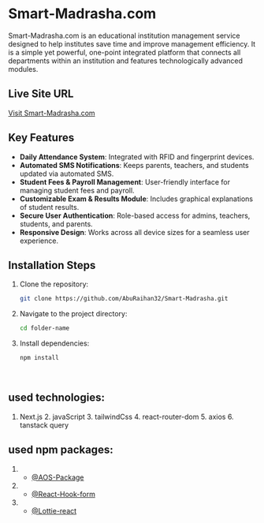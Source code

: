 <!-- Information i added -->

# Smart-Madrasha.com

Smart-Madrasha.com is an educational institution management service designed to help institutes save time and improve management efficiency. It is a simple yet powerful, one-point integrated platform that connects all departments within an institution and features technologically advanced modules.

## Live Site URL

[Visit Smart-Madrasha.com](https://Smart-Madrasha.vercel.app)

## Key Features

- **Daily Attendance System**: Integrated with RFID and fingerprint devices.
- **Automated SMS Notifications**: Keeps parents, teachers, and students updated via automated SMS.
- **Student Fees & Payroll Management**: User-friendly interface for managing student fees and payroll.
- **Customizable Exam & Results Module**: Includes graphical explanations of student results.
- **Secure User Authentication**: Role-based access for admins, teachers, students, and parents.
- **Responsive Design**: Works across all device sizes for a seamless user experience.

## Installation Steps

1. Clone the repository:
   ```sh
   git clone https://github.com/AbuRaihan32/Smart-Madrasha.git
   ```
2. Navigate to the project directory:
   ```sh
   cd folder-name
   ```
3. Install dependencies:
   ```sh
   npm install
   ```

 <br/>

## used technologies:

1.  Next.js 2. javaScript 3. tailwindCss 4. react-router-dom 5. axios 6. tanstack query

## used npm packages:

1. - [@AOS-Package](https://www.npmjs.com/package/aos)
2. - [@React-Hook-form](https://react-hook-form.com/)
3. - [@Lottie-react](https://lottiefiles.com/free-animations/react)
